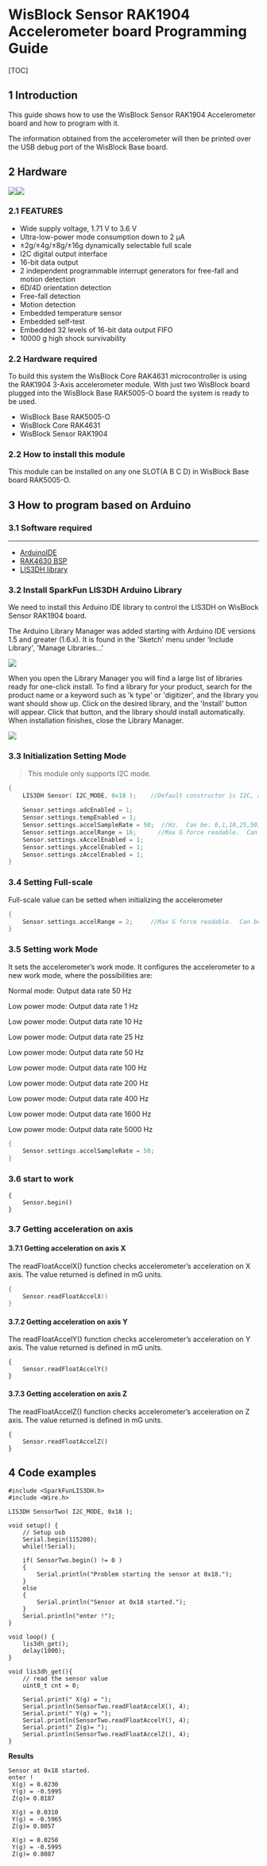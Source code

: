 # WisBlock Sensor RAK1904 Accelerometer board Programming Guide

[TOC]

## 1 Introduction

This guide shows how to use the WisBlock Sensor RAK1904 Accelerometer board and how to program with it.

The information obtained from the accelerometer will then be printed over the USB debug port of the WisBlock Base board.

## 2 Hardware

![](Images/RAK1904_Back_01.png)![](Images/RAK1904_Front_01.png)



### 2.1 FEATURES

- Wide supply voltage, 1.71 V to 3.6 V
- Ultra-low-power mode consumption down to 2 μA
- ±2g/±4g/±8g/±16g dynamically selectable full scale
- I2C digital output interface
- 16-bit data output
- 2 independent programmable interrupt generators for free-fall and motion detection
- 6D/4D orientation detection
- Free-fall detection
- Motion detection
- Embedded temperature sensor
- Embedded self-test
- Embedded 32 levels of 16-bit data output FIFO
- 10000 g high shock survivability

### 2.2 Hardware required

To build this system the WisBlock Core RAK4631 microcontroller is using the RAK1904 3-Axis accelerometer module. With just two WisBlock board plugged into the WisBlock Base RAK5005-O board the system is ready to be used.

- WisBlock Base RAK5005-O
- WisBlock Core RAK4631
- WisBlock Sensor RAK1904

### 2.2 How to install this module

This module can be installed on any one SLOT(A B C D) in WisBlock Base board RAK5005-O.

## 3 How to program based on Arduino

### 3.1 Software required

----

- [ArduinoIDE](https://www.arduino.cc/en/Main/Software)
- [RAK4630 BSP](/BSP/)
- [LIS3DH library](https://github.com/sparkfun/SparkFun_LIS3DH_Arduino_Library)

### 3.2 Install SparkFun LIS3DH Arduino Library

We need to install this Arduino IDE library to control the LIS3DH on WisBlock Sensor RAK1904 board.

The Arduino Library Manager was added starting with Arduino IDE versions 1.5 and greater (1.6.x). It is found in the 'Sketch' menu under 'Include Library', 'Manage Libraries...'

![](Images/Sketch-Manage-Libraries.png)

When you open the Library Manager you will find a large list of libraries ready for one-click install. To find a library for your product, search for the product name or a keyword such as 'k type' or 'digitizer', and the library you want should show up. Click on the desired library, and the 'Install' button will appear. Click that button, and the library should install automatically. When installation finishes, close the Library Manager.

![](Images/Library-list.png)

### 3.3 Initialization Setting Mode

> This module only supports I2C mode.

```c
{
	LIS3DH Sensor( I2C_MODE, 0x18 );	//Default constructor is I2C, addr 0x18.
    
    Sensor.settings.adcEnabled = 1;
    Sensor.settings.tempEnabled = 1;
    Sensor.settings.accelSampleRate = 50;  //Hz.  Can be: 0,1,10,25,50,100,200,400,1600,5000 Hz
    Sensor.settings.accelRange = 16;      //Max G force readable.  Can be: 2(default), 4, 8, 16
    Sensor.settings.xAccelEnabled = 1;
    Sensor.settings.yAccelEnabled = 1;
    Sensor.settings.zAccelEnabled = 1;
}
```

### 3.4 Setting Full-scale

Full-scale value can be setted when initializing the accelerometer

```c
{
	Sensor.settings.accelRange = 2;		//Max G force readable.  Can be: 2(default), 4, 8, 16
}
```

### 3.5 Setting work Mode

It sets the accelerometer’s work mode. It configures the accelerometer to a new work mode, where the possibilities are:

Normal mode: Output data rate 50 Hz 

Low power mode: Output data rate 1 Hz 

Low power mode: Output data rate 10 Hz 

Low power mode: Output data rate 25 Hz 

Low power mode: Output data rate 50 Hz 

Low power mode: Output data rate 100 Hz

Low power mode: Output data rate 200 Hz

Low power mode: Output data rate 400 Hz

Low power mode: Output data rate 1600 Hz

Low power mode: Output data rate 5000 Hz

```c
{
	Sensor.settings.accelSampleRate = 50;
}
```

### 3.6 start to work

```
{
	Sensor.begin()
}
```

### 3.7 Getting acceleration on axis

#### 3.7.1 Getting acceleration on axis X

The readFloatAccelX() function checks accelerometer’s acceleration on X axis. The value returned is defined in mG units.

```c
{
	Sensor.readFloatAccelX()
}	
```

#### 3.7.2 Getting acceleration on axis Y

The readFloatAccelY() function checks accelerometer’s acceleration on Y axis. The value returned is defined in mG units.

```
{
	Sensor.readFloatAccelY()
}
```

#### 3.7.3 Getting acceleration on axis Z

The readFloatAccelZ() function checks accelerometer’s acceleration on Z axis. The value returned is defined in mG units.

```
{
	Sensor.readFloatAccelZ()
}
```

## 4 Code examples

```
#include <SparkFunLIS3DH.h> 
#include <Wire.h>

LIS3DH SensorTwo( I2C_MODE, 0x18 );

void setup() {
    // Setup usb 
    Serial.begin(115200);
    while(!Serial);

    if( SensorTwo.begin() != 0 )
    {
    	Serial.println("Problem starting the sensor at 0x18.");
    }
    else
    {
    	Serial.println("Sensor at 0x18 started.");
    }
    Serial.println("enter !");
}

void loop() {
    lis3dh_get();
    delay(1000);
}

void lis3dh_get(){
    // read the sensor value
    uint8_t cnt = 0;

    Serial.print(" X(g) = ");
    Serial.println(SensorTwo.readFloatAccelX(), 4);
    Serial.print(" Y(g) = ");
    Serial.println(SensorTwo.readFloatAccelY(), 4);
    Serial.print(" Z(g)= ");
    Serial.println(SensorTwo.readFloatAccelZ(), 4);
}
```

**Results**

```
Sensor at 0x18 started.
enter !
 X(g) = 0.0230
 Y(g) = -0.5995
 Z(g)= 0.8187

 X(g) = 0.0310
 Y(g) = -0.5965
 Z(g)= 0.8057

 X(g) = 0.0250
 Y(g) = -0.5995
 Z(g)= 0.8087
```
